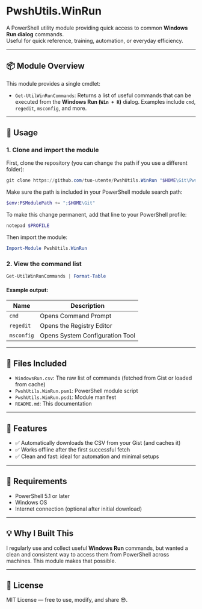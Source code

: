 # PwshUtils.WinRun

A PowerShell utility module providing quick access to common **Windows Run dialog** commands.  
Useful for quick reference, training, automation, or everyday efficiency.

---

## 📦 Module Overview

This module provides a single cmdlet:

- `Get-UtilWinRunCommands`: Returns a list of useful commands that can be executed from the **Windows Run (`Win + R`)** dialog. Examples include `cmd`, `regedit`, `msconfig`, and more.

---

## 🚀 Usage

### 1. Clone and import the module

First, clone the repository (you can change the path if you use a different folder):

```powershell
git clone https://github.com/tuo-utente/PwshUtils.WinRun "$HOME\Git\PwshUtils.WinRun"
```

Make sure the path is included in your PowerShell module search path:

```powershell
$env:PSModulePath += ";$HOME\Git"
```

To make this change permanent, add that line to your PowerShell profile:

```powershell
notepad $PROFILE
```

Then import the module:

```powershell
Import-Module PwshUtils.WinRun
```

### 2. View the command list

```powershell
Get-UtilWinRunCommands | Format-Table
```

#### Example output:

| Name       | Description                      |
|------------|----------------------------------|
| `cmd`      | Opens Command Prompt             |
| `regedit`  | Opens the Registry Editor        |
| `msconfig` | Opens System Configuration Tool  |

---

## 📁 Files Included

- `WindowsRun.csv`: The raw list of commands (fetched from Gist or loaded from cache)
- `PwshUtils.WinRun.psm1`: PowerShell module script
- `PwshUtils.WinRun.psd1`: Module manifest
- `README.md`: This documentation

---

## 🔧 Features

- ✅ Automatically downloads the CSV from your Gist (and caches it)
- ✅ Works offline after the first successful fetch
- ✅ Clean and fast: ideal for automation and minimal setups

---

## 📌 Requirements

- PowerShell 5.1 or later
- Windows OS
- Internet connection (optional after initial download)

---

## 💡 Why I Built This

I regularly use and collect useful **Windows Run** commands, but wanted a clean and consistent way to access them from PowerShell across machines. This module makes that possible.

---

## 📜 License

MIT License — free to use, modify, and share 😎.
